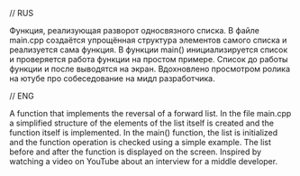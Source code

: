 // RUS

Функция, реализующая разворот односвязного списка.
В файле main.cpp создаётся упрощённая структура элементов самого списка и реализуется сама функция. В функции main() инициализируется список и проверяется работа функции на простом примере. Список до работы функции и после выводятся на экран.
Вдохновлено просмотром ролика на ютубе про собеседование на мидл разработчика.

// ENG

A function that implements the reversal of a forward list.
In the file main.cpp a simplified structure of the elements of the list itself is created and the function itself is implemented. In the main() function, the list is initialized and the function operation is checked using a simple example. The list before and after the function is displayed on the screen.
Inspired by watching a video on YouTube about an interview for a middle developer.
